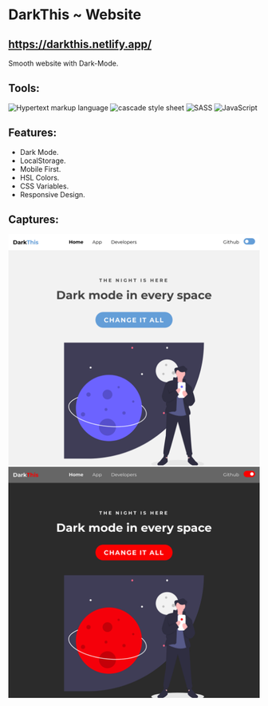# DarkThis ~ Website

## https://darkthis.netlify.app/

Smooth website with Dark-Mode.

## Tools:
<img alt="Hypertext markup language" src="https://img.shields.io/badge/html_5%20-%23E34F26.svg?&style=for-the-badge&logo=html5&logoColor=white" /> <img alt="cascade style sheet" src="https://img.shields.io/badge/css_3%20-%231572B6.svg?&style=for-the-badge&logo=css3&logoColor=white" /> <img alt="SASS" src="https://img.shields.io/badge/SASS%20-CC6699.svg?&style=for-the-badge&logo=sass&logoColor=white" /> <img alt="JavaScript" src="https://img.shields.io/badge/JAVASCRIPT%20-%23F7DF1E.svg?&style=for-the-badge&logo=javascript&logoColor=black&labelColor=23F7DF1" />

## Features:
- Dark Mode.
- LocalStorage.
- Mobile First.
- HSL Colors.
- CSS Variables.
- Responsive Design.

## Captures:
![Light Mode](images/darkthis_light.png)
![Dark Mode](images/darkthis_dark.png)
